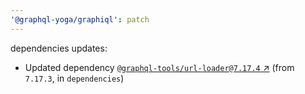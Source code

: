 ```yaml
---
'@graphql-yoga/graphiql': patch
---
```

dependencies updates:
  - Updated dependency [`@graphql-tools/url-loader@7.17.4` ↗︎](https://www.npmjs.com/package/@graphql-tools/url-loader/v/7.17.4) (from `7.17.3`, in `dependencies`)

